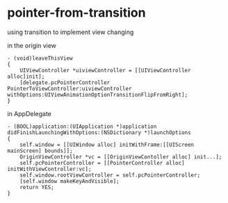 pointer-from-transition
=======================

using transition to implement view changing

in the origin view



    - (void)leaveThisView
    {
        UIViewController *uiviewController = [[UIViewController alloc]init];
        [delegate.pcPointerController PointerToViewController:uiviewController withOptions:UIViewAnimationOptionTransitionFlipFromRight];
    }

in AppDelegate



    - (BOOL)application:(UIApplication *)application didFinishLaunchingWithOptions:(NSDictionary *)launchOptions
    {
        self.window = [[UIWindow alloc] initWithFrame:[[UIScreen mainScreen] bounds]];
        OriginViewController *vc = [[OriginViewContoller alloc] init...];
        self.pcPointerController = [[PointerController alloc] initWithViewController:vc];
        self.window.rootViewController = self.pcPointerController;
        [self.window makeKeyAndVisible];
        return YES;
    }
